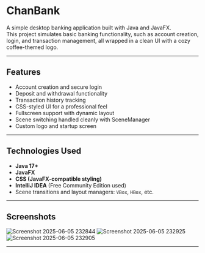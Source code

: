 #  ChanBank

A simple desktop banking application built with Java and JavaFX.  
This project simulates basic banking functionality, such as account creation, login, and transaction management, all wrapped in a clean UI with a cozy coffee-themed logo.

---

##  Features

- Account creation and secure login
- Deposit and withdrawal functionality
- Transaction history tracking
- CSS-styled UI for a professional feel
- Fullscreen support with dynamic layout
- Scene switching handled cleanly with SceneManager
- Custom logo and startup screen

---

##  Technologies Used

- **Java 17+**
- **JavaFX**
- **CSS (JavaFX-compatible styling)**
- **IntelliJ IDEA** (Free Community Edition used)
- Scene transitions and layout managers: `VBox`, `HBox`, etc.

---

##  Screenshots

![Screenshot 2025-06-05 232844](https://github.com/user-attachments/assets/341abf91-8608-4e38-a7d8-4b5c52f3fa57)
![Screenshot 2025-06-05 232925](https://github.com/user-attachments/assets/4ba02be8-d048-4f12-a577-a0766d8d6989)
![Screenshot 2025-06-05 232905](https://github.com/user-attachments/assets/a2d2eb6c-085e-4b90-82d6-ceb41d29ffc5)


---


